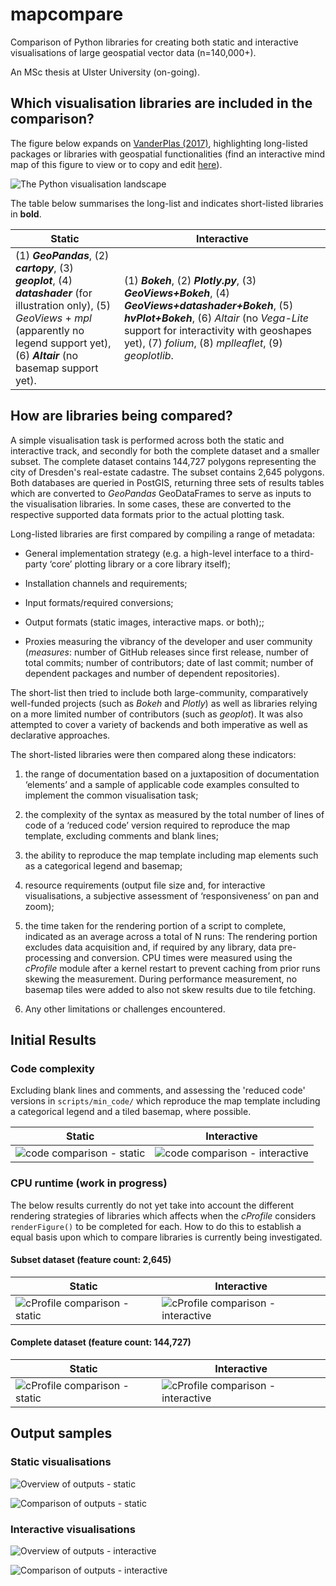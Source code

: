
# mapcompare

  

Comparison of Python libraries for creating both static and interactive visualisations of large geospatial vector data (n=140,000+).

  

An MSc thesis at Ulster University (on-going).

  

## Which visualisation libraries are included in the comparison?

  

The figure below expands on [VanderPlas (2017)]( https://www.youtube.com/watch?v=FytuB8nFHPQ), highlighting long-listed packages or libraries with geospatial functionalities (find an interactive mind map of this figure to view or to copy and edit [here]( https://www.mindomo.com/mindmap/d932a80b26bc4cc59d0729ccb6a01a2b)).

 

![The Python visualisation landscape](python_viz_landscape.png)

  

The table below summarises the long-list and indicates short-listed libraries in **bold**.

  
| **Static** | **Interactive** |
|--|--|
| (1) ***GeoPandas***, (2) ***cartopy***, (3) ***geoplot***, (4) ***datashader*** (for illustration only), (5) *GeoViews* + *mpl* (apparently no legend support yet), (6) ***Altair*** (no basemap support yet). | (1) ***Bokeh***, (2) ***Plotly.py***, (3) ***GeoViews+Bokeh***, (4) ***GeoViews+datashader+Bokeh***, (5) ***hvPlot+Bokeh***, (6) *Altair* (no *Vega-Lite* support for interactivity with geoshapes yet), (7) *folium*, (8) *mplleaflet*, (9) *geoplotlib*. |



## How are libraries being compared?

  

A simple visualisation task is performed across both the static and interactive track, and secondly for both the complete dataset and a smaller subset. The complete dataset contains 144,727 polygons representing the city of Dresden's real-estate cadastre. The subset contains 2,645 polygons. Both databases are queried in PostGIS, returning three sets of results tables which are converted to *GeoPandas* GeoDataFrames to serve as inputs to the visualisation libraries. In some cases, these are converted to the respective supported data formats prior to the actual plotting task.

  

Long-listed libraries are first compared by compiling a range of metadata:

  * General implementation strategy (e.g. a high-level interface to a third-party ‘core’ plotting library or a core library itself);

  * Installation channels and requirements;

  

  * Input formats/required conversions;

  * Output formats (static images, interactive maps. or both);;

  * Proxies measuring the vibrancy of the developer and user community  (_measures_: number of GitHub releases since first release, number of total commits; number of contributors; date of last commit; number of dependent packages and number of dependent repositories).

The short-list then tried to include both large-community, comparatively well-funded projects (such as *Bokeh* and *Plotly*) as well as libraries relying on a more limited number of contributors (such as *geoplot*). It was also attempted to cover a variety of backends and both imperative as well as declarative approaches. 

The short-listed libraries were then compared along these indicators:

1.	the range of documentation based on a juxtaposition of documentation ‘elements’ and a sample of applicable code examples consulted to implement the common visualisation task;

2.	the complexity of the syntax as measured by the total number of lines of code of a ‘reduced code’ version required to reproduce the map template, excluding comments and blank lines;

3.	the ability to reproduce the map template including map elements such as a categorical legend and basemap;

4.	resource requirements (output file size and, for interactive visualisations, a subjective assessment of ‘responsiveness’ on pan and zoom);

5.	the time taken for the rendering portion of a script to complete, indicated as an average across a total of N runs: The rendering portion excludes data acquisition and, if required by any library, data pre-processing and conversion. CPU times were measured using the *cProfile* module after a kernel restart to prevent caching from prior runs skewing the measurement. During performance measurement, no basemap tiles were added to also not skew results due to tile fetching.

6.	Any other limitations or challenges encountered.



## Initial Results

### Code complexity

Excluding blank lines and comments, and assessing the 'reduced code' versions in `scripts/min_code/` which reproduce the map template including a categorical legend and a tiled basemap, where possible.

|  **Static**  | **Interactive**  |
|--|--|
| ![code comparison - static](comp_code_static.png) |  ![code comparison - interactive](comp_code_interactive.png)  |

### CPU runtime (work in progress)

The below results currently do not yet take into account the different rendering strategies of libraries which affects when the _cProfile_ considers `renderFigure()` to be completed for each. How to do this to establish a equal basis upon which to compare libraries is currently being investigated.

#### Subset dataset (feature count: 2,645)
  
|  **Static**  | **Interactive**  |
|--|--|
| ![cProfile comparison - static](comp_profile_static_dd_subset.png) |  ![cProfile comparison - interactive](comp_profile_interactive_dd_subset.png)  |


####  Complete dataset (feature count: 144,727)

 
| **Static** | **Interactive** |
|--|--|
| ![cProfile comparison - static](comp_profile_static_dd.png)  |  ![cProfile comparison - interactive](comp_profile_interactive_dd.png) |
  

## Output samples

 

### Static visualisations



![Overview of outputs - static](sample_outputs_static.png)

![Comparison of outputs - static](meta_outputs_static.png)

### Interactive visualisations
  

![Overview of outputs - interactive](sample_outputs_interactive.png)

![Comparison of outputs - interactive](meta_outputs_interactive.png)